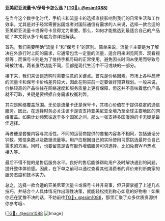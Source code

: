 **亚美尼亚流量卡/保号卡怎么选？[[TG💪+ @esim1088](https://t.me/s/esim1088)]**

在当今这个数字化时代，手机卡和流量卡的选择直接影响到我们的日常生活和工作效率。尤其是对于经常需要出国或者对国际通信有需求的人来说，选择一款合适的亚美尼亚流量卡或保号卡显得尤为重要。那么，如何才能挑选到最适合自己的产品呢？本文将从多个角度为你详细解读。

首先，我们需要明确“流量卡”和“保号卡”的区别。简单来说，流量卡主要是为了解决在外旅行时上网的需求，它通常包含一定量的流量，适合用来浏览网页、观看视频等；而保号卡则是为了维持手机号码的正常使用，避免因长时间未使用而导致号码被注销。两者虽然功能不同，但都是现代生活中不可或缺的一部分。

接下来，我们来谈谈选购时需要注意的关键点。首先是价格因素。市场上各种品牌的流量卡和保号卡价格差异较大，因此在购买前一定要做好预算规划。一般来说，价格较高的产品往往在网络速度和服务质量上更有保障，但这并不意味着低价产品就不可取，关键是要根据自身需求权衡利弊。

其次是网络覆盖范围。无论是流量卡还是保号卡，其核心价值在于提供稳定的通信服务。因此，在选择时务必关注该卡是否支持亚美尼亚全境乃至全球主要地区的网络覆盖。如果计划频繁往返于多个国家之间，那么一张支持多国漫游的卡无疑是最佳选择。

再者便是套餐内容与灵活性。不同的运营商提供的套餐内容各不相同，包括通话分钟数、短信条数以及数据流量等。用户应根据自己的实际使用习惯挑选最符合自己需求的方案。同时，也要留意是否有额外增值服务可供选择，比如免费WiFi热点接入等。

最后不得不提的是售后服务水平。良好的售后能够帮助用户及时解决遇到的问题，提升整体体验感。因此，在下单之前可以通过查看其他消费者的评价来判断商家的服务态度和技术实力。

总之，选择一款合适的亚美尼亚流量卡或保号卡并非易事，但只要掌握了上述几点技巧，并结合个人具体情况作出理性决策，就能轻松找到称心如意的好物啦！如果你还在犹豫不决的话，不妨前往[TG💪+ @esim1088](https://t.me/s/esim1088)，那里汇聚了众多优质资源供你参考哦~

[[TG💪+ @esim1088](https://t.me/s/esim1088) ![Image](https://i.postimg.cc/4NQfJmqS/Snipaste-2025-05-13-00-14-12.png)]